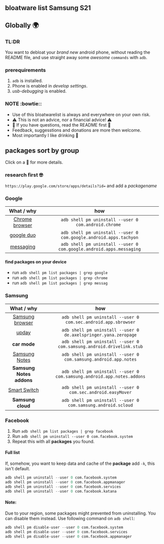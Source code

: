 ## bloatware list Samsung S21

## Globally :earth_africa:

### TL:DR
You want to debloat your *brand new* android phone, without reading the README file, and use straight away some *awesome* `commands` with `adb`.

### prerequirements
1.  `adb` is installed.
2.  Phone is enabled in *develop settings*.
3. *usb-debugging* is enabled.

### NOTE :bowtie::
- Use of this bloatwarelist is always and everywhere on your own risk.
- :warning: This is not an advice, nor a financial advice! :warning:
- :green_book: If you have questions, read the README first :green_book:
- Feedback, suggesstions and donations are more then welcome.
- Most importantly I like drinking :beer:

## packages sort by group
Click on a :link: for more details.
### research first :nerd_face:
`https://play.google.com/store/apps/details?id=` and add a *packagename* 
### Google
| What / why     | how                                                              |
|:--------------:|:----------------------------------------------------------------:|
| [Chrome browser](https://play.google.com/store/apps/details?id=com.android.chrome) | `adb shell pm uninstall --user 0 com.android.chrome ` |
| [google duo](https://play.google.com/store/apps/details?id=com.google.android.apps.tachyon) | `adb shell pm uninstall --user 0 com.google.android.apps.tachyon` |
| [messaging](https://play.google.com/store/apps/details?id=com.google.android.apps.messaging) | `adb shell pm uninstall --user 0 com.google.android.apps.messaging` |

#### find packages on your device
- run `adb shell pm list packages | grep google`
- run `adb shell pm list packages | grep chrome`
- run `adb shell pm list packages | grep messag`


### Samsung

| What / why     | how                                                              |
|:--------------:|:----------------------------------------------------------------:|
| [Samsung browser](https://play.google.com/store/apps/details?id=com.sec.android.app.sbrowser&gl=NL) | `adb shell pm uninstall --user 0 com.sec.android.app.sbrowser` |
| [upday](https://play.google.com/store/apps/details?id=de.axelspringer.yana.zeropage&hl=en_US&gl=US)      |`adb shell pm uninstall --user 0 de.axelspringer.yana.zeropage`   |
| **car mode**     |`adb shell pm uninstall --user 0 com.samsung.android.drivelink.stub`   |
|[Samsung Notes](https://play.google.com/store/apps/details?id=com.samsung.android.app.notes&hl=nl&gl=US)  | `adb shell pm uninstall --user 0 com.samsung.android.app.notes`   |
| **Samsung Notes addons**  | `adb shell pm uninstall --user 0 com.samsung.android.app.notes.addons` |
| [Smart Switch](https://play.google.com/store/apps/details?id=com.sec.android.easyMover&hl=en_US&gl=US) | `adb shell pm uninstall --user 0 com.sec.android.easyMover` |
| **Samsung cloud** | `adb shell pm uninstall --user 0 com.samsung.android.scloud` |





### Facebook
1. Run `adb shell pm list packages | grep facebook`
2. Run `adb shell pm uninstall --user 0 com.facebook.system`
3. Repeat this with all **packages** you found.
#### Full list
If, somehow, you want to keep data and cache of the **package** add  `-k`, this isn't default.

```s
adb shell pm uninstall --user 0 com.facebook.system
adb shell pm uninstall --user 0 com.facebook.appmanager
adb shell pm uninstall --user 0 com.facebook.services
adb shell pm uninstall --user 0 com.facebook.katana
```
#### Note:
Due to your region, some packages might prevented from uninstalling. You can disable them instead. Use following command on `adb shell`:
```s
adb shell pm disable-user --user 0 com.facebook.system 
adb shell pm disable-user --user 0 com.facebook.services
adb shell pm disable-user --user 0 com.facebook.appmanager
```




